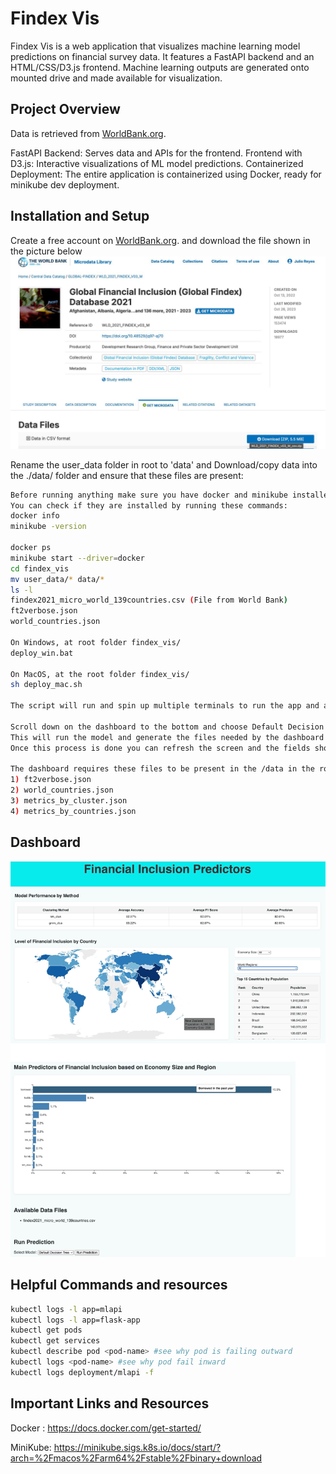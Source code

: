 # Findex Vis

Findex Vis is a web application that visualizes machine learning model predictions on financial survey data. It features a FastAPI backend and an HTML/CSS/D3.js frontend. Machine learning outputs are generated onto mounted drive and made available for visualization.

## Project Overview

Data is retrieved from [WorldBank.org](https://www.worldbank.org/en/publication/globalfindex/Data).  

FastAPI Backend: Serves data and APIs for the frontend.
Frontend with D3.js: Interactive visualizations of ML model predictions.
Containerized Deployment: The entire application is containerized using Docker, ready for minikube dev deployment.

## Installation and Setup
Create a free account on [WorldBank.org](https://microdata.worldbank.org/index.php/catalog/4607). and download the file shown in the picture below 
![World Bank Data](images/world_bank_data.jpeg)


Rename the user_data folder in root to 'data' and 
Download/copy data into the ./data/ folder and ensure that these files are present:
```bash
Before running anything make sure you have docker and minikube installed and working.
You can check if they are installed by running these commands:
docker info
minikube -version

docker ps
minikube start --driver=docker 
cd findex_vis
mv user_data/* data/*
ls -l 
findex2021_micro_world_139countries.csv (File from World Bank)
ft2verbose.json
world_countries.json

On Windows, at root folder findex_vis/
deploy_win.bat

On MacOS, at the root folder findex_vis/
sh deploy_mac.sh

The script will run and spin up multiple terminals to run the app and also launch the dashboard. 

Scroll down on the dashboard to the bottom and choose Default Decision Tree and click prediction 
This will run the model and generate the files needed by the dashboard
Once this process is done you can refresh the screen and the fields should populate now.

The dashboard requires these files to be present in the /data in the root level to work correctly 
1) ft2verbose.json
2) world_countries.json
3) metrics_by_cluster.json
4) metrics_by_countries.json

```
## Dashboard 
![Image of the running dashboard](images/dashboard.jpeg)


## Helpful Commands and resources
```bash
kubectl logs -l app=mlapi
kubectl logs -l app=flask-app
kubectl get pods
kubectl get services
kubectl describe pod <pod-name> #see why pod is failing outward
kubectl logs <pod-name> #see why pod fail inward
kubectl logs deployment/mlapi -f
```

## Important Links and Resources 

Docker : https://docs.docker.com/get-started/

MiniKube: https://minikube.sigs.k8s.io/docs/start/?arch=%2Fmacos%2Farm64%2Fstable%2Fbinary+download

